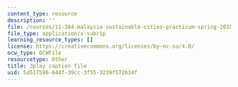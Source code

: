 ```yaml
---
content_type: resource
description: ''
file: /courses/11-384-malaysia-sustainable-cities-practicum-spring-2018/5d517596844f39cc3f553239f572b34f_9ICCzJGPaPA.srt
file_type: application/x-subrip
learning_resource_types: []
license: https://creativecommons.org/licenses/by-nc-sa/4.0/
ocw_type: OCWFile
resourcetype: Other
title: 3play caption file
uid: 5d517596-844f-39cc-3f55-3239f572b34f
---
```

